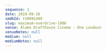 ```yaml
---
sequence: 1
date: 2019-09-26
imdbId: tt0091499
slug: maximum-overdrive-1986
venue: Alamo Drafthouse Cinema - One Loudoun
venueNotes: null
medium: null
mediumNotes: null
---
```


